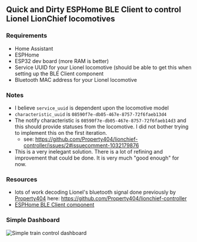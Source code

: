 ## Quick and Dirty ESPHome BLE Client to control Lionel LionChief locomotives

### Requirements
  + Home Assistant
  + ESPHome
  + ESP32 dev board (more RAM is better)
  + Service UUID for your Lionel locomotive (should be able to get this when setting up the BLE Client component
  + Bluetooth MAC address for your Lionel locomotive

### Notes
  + I believe `service_uuid` is dependent upon the locomotive model
  + `characteristic_uuid` is `08590f7e-db05-467e-8757-72f6faeb13d4`
  + The notify characteristic is `08590f7e-db05-467e-8757-72f6faeb14d3` and this should provide statuses from the locomotive. I did not bother trying to implement this on the first iteration.
    + see: https://github.com/Property404/lionchief-controller/issues/2#issuecomment-1032179876
  + This is a very inelegant solution. There is a lot of refining and improvement that could be done. It is very much "good enough" for now.

### Resources
  + lots of work decoding Lionel's bluetooth signal done previously by [Property404](https://github.com/Property404) here: https://github.com/Property404/lionchief-controller
  + [ESPHome BLE Client component](https://esphome.io/components/ble_client.html)

### Simple Dashboard
 ![Simple train control dashboard](https://github.com/iamjoshk/home-assistant-collection/blob/2607c444ae01e66c7a251e0deb6d01f90a233494/ESPHome/LionelController/Screenshot_20241201-210908~2.png)
  
